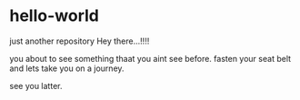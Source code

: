 # hello-world
just another repository
Hey there...!!!!

you about to see something thaat you aint see before.
fasten your seat belt and lets take you on a journey.

see you latter.
